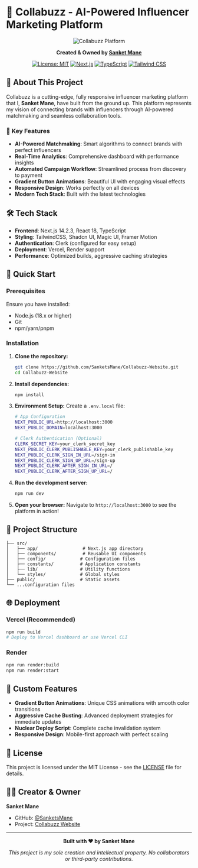 # 🚀 Collabuzz - AI-Powered Influencer Marketing Platform

<div align="center">

![Collabuzz Platform](https://github.com/user-attachments/assets/8d11fc9c-8220-4d36-a0e3-271b73a7f23d)

**Created & Owned by [Sanket Mane](https://github.com/SanketsMane)**

[![License: MIT](https://img.shields.io/badge/License-MIT-blue.svg)](https://opensource.org/licenses/MIT)
[![Next.js](https://img.shields.io/badge/Next.js-14.2.3-black)](https://nextjs.org/)
[![TypeScript](https://img.shields.io/badge/TypeScript-5.0-blue)](https://www.typescriptlang.org/)
[![Tailwind CSS](https://img.shields.io/badge/Tailwind_CSS-3.4-38B2AC)](https://tailwindcss.com/)

</div>

## 🎯 About This Project

Collabuzz is a cutting-edge, fully responsive influencer marketing platform that I, **Sanket Mane**, have built from the ground up. This platform represents my vision of connecting brands with influencers through AI-powered matchmaking and seamless collaboration tools.

### 🌟 Key Features

- **AI-Powered Matchmaking**: Smart algorithms to connect brands with perfect influencers
- **Real-Time Analytics**: Comprehensive dashboard with performance insights
- **Automated Campaign Workflow**: Streamlined process from discovery to payment
- **Gradient Button Animations**: Beautiful UI with engaging visual effects
- **Responsive Design**: Works perfectly on all devices
- **Modern Tech Stack**: Built with the latest technologies

## 🛠️ Tech Stack

- **Frontend**: Next.js 14.2.3, React 18, TypeScript
- **Styling**: TailwindCSS, Shadcn UI, Magic UI, Framer Motion
- **Authentication**: Clerk (configured for easy setup)
- **Deployment**: Vercel, Render support
- **Performance**: Optimized builds, aggressive caching strategies

## 🚀 Quick Start

### Prerequisites
Ensure you have installed:
- Node.js (18.x or higher)
- Git
- npm/yarn/pnpm

### Installation

1. **Clone the repository:**
   ```bash
   git clone https://github.com/SanketsMane/Collabuzz-Website.git
   cd Collabuzz-Website
   ```

2. **Install dependencies:**
   ```bash
   npm install
   ```

3. **Environment Setup:**
   Create a `.env.local` file:
   ```bash
   # App Configuration
   NEXT_PUBLIC_URL=http://localhost:3000
   NEXT_PUBLIC_DOMAIN=localhost:3000
   
   # Clerk Authentication (Optional)
   CLERK_SECRET_KEY=your_clerk_secret_key
   NEXT_PUBLIC_CLERK_PUBLISHABLE_KEY=your_clerk_publishable_key
   NEXT_PUBLIC_CLERK_SIGN_IN_URL=/sign-in
   NEXT_PUBLIC_CLERK_SIGN_UP_URL=/sign-up
   NEXT_PUBLIC_CLERK_AFTER_SIGN_IN_URL=/
   NEXT_PUBLIC_CLERK_AFTER_SIGN_UP_URL=/
   ```

4. **Run the development server:**
   ```bash
   npm run dev
   ```

5. **Open your browser:**
   Navigate to `http://localhost:3000` to see the platform in action!

## 📁 Project Structure

```
├── src/
│   ├── app/                 # Next.js app directory
│   ├── components/          # Reusable UI components
│   ├── config/             # Configuration files
│   ├── constants/          # Application constants
│   ├── lib/                # Utility functions
│   └── styles/             # Global styles
├── public/                 # Static assets
└── ...configuration files
```

## 🌐 Deployment

### Vercel (Recommended)
```bash
npm run build
# Deploy to Vercel dashboard or use Vercel CLI
```

### Render
```bash
npm run render:build
npm run render:start
```

## 🎨 Custom Features

- **Gradient Button Animations**: Unique CSS animations with smooth color transitions
- **Aggressive Cache Busting**: Advanced deployment strategies for immediate updates
- **Nuclear Deploy Script**: Complete cache invalidation system
- **Responsive Design**: Mobile-first approach with perfect scaling

## 📄 License

This project is licensed under the MIT License - see the [LICENSE](LICENSE) file for details.

## 👨‍💻 Creator & Owner

**Sanket Mane**
- GitHub: [@SanketsMane](https://github.com/SanketsMane)
- Project: [Collabuzz Website](https://github.com/SanketsMane/Collabuzz-Website)

---

<div align="center">

**Built with ❤️ by Sanket Mane**

*This project is my sole creation and intellectual property. No collaborators or third-party contributions.*

</div>

   
